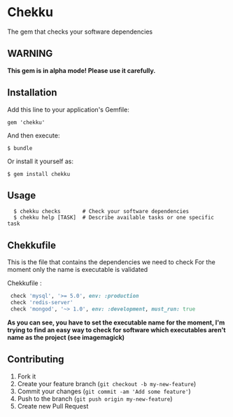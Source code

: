 # Chekku

The gem that checks your software dependencies

## WARNING

**This gem is in alpha mode! Please use it carefully.**

## Installation

Add this line to your application's Gemfile:

    gem 'chekku'

And then execute:

    $ bundle

Or install it yourself as:

    $ gem install chekku

## Usage

```
  $ chekku checks       # Check your software dependencies
  $ chekku help [TASK]  # Describe available tasks or one specific task
```

## Chekkufile

This is the file that contains the dependencies we need to check
For the moment only the name is executable is validated

Chekkufile :

```ruby
 check 'mysql', '>= 5.0', env: :production
 check 'redis-server'
 check 'mongod', '~> 1.0', env: :development, must_run: true
```

**As you can see, you have to set the executable name for the moment, I'm trying to find an easy way to check for software which executables aren't name as the project (see imagemagick)**
## Contributing

1. Fork it
2. Create your feature branch (`git checkout -b my-new-feature`)
3. Commit your changes (`git commit -am 'Add some feature'`)
4. Push to the branch (`git push origin my-new-feature`)
5. Create new Pull Request
